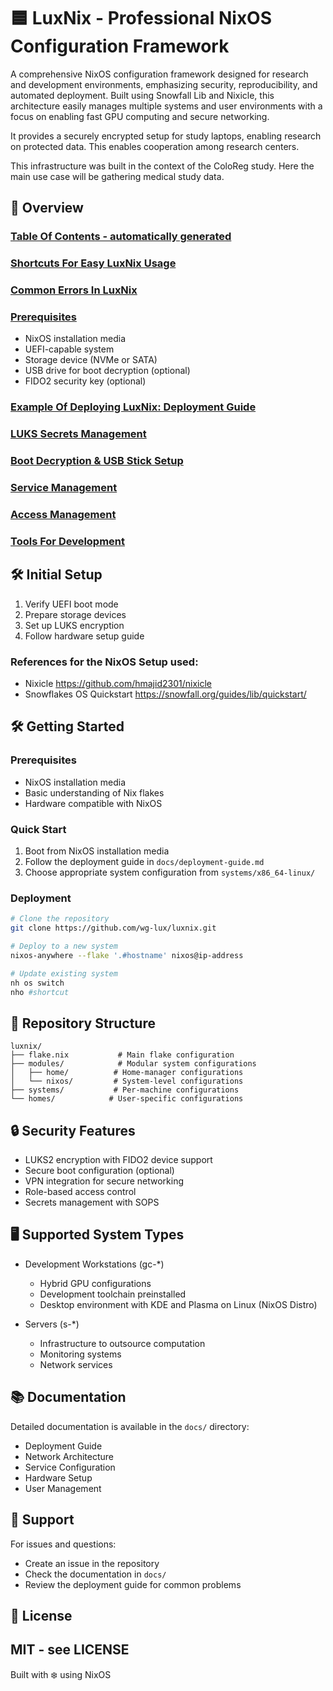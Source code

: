
#  🟦 LuxNix - Professional NixOS Configuration Framework

A comprehensive NixOS configuration framework designed for research and development environments, emphasizing security, reproducibility, and automated deployment. Built using Snowfall Lib and Nixicle, this architecture easily manages multiple systems and user environments with a focus on enabling fast GPU computing and secure networking.

It provides a securely encrypted setup for study laptops, enabling research on protected data. 
This enables cooperation among research centers.

This infrastructure was built in the context of the ColoReg study. Here the main use case will be gathering medical study data.

## 🔎 Overview 


### [Table Of Contents - automatically generated](TABLE_OF_CONTENTS.md)
### [Shortcuts For Easy LuxNix Usage](LxCheatsheet.md)
### [Common Errors In LuxNix](CommonErrors.md)
### [Prerequisites](docs/hardware-setup.md#hardware-setup)
- NixOS installation media
- UEFI-capable system
- Storage device (NVMe or SATA)
- USB drive for boot decryption (optional)
- FIDO2 security key (optional)
### [Example Of Deploying LuxNix: Deployment Guide](docs/deployment-guide.md#Deployment)
### [LUKS Secrets Management](docs/security.md#luks-encryption-management)
### [Boot Decryption & USB Stick Setup](docs/security.md#boot-decryption-usb-stick-setup)
### [Service Management](docs/service-architecture.md#overview)
### [Access Management](docs/access-management.md#access-control)
### [Tools For Development](docs/development.md#development)

## 🛠️ Initial Setup
1. Verify UEFI boot mode
2. Prepare storage devices
3. Set up LUKS encryption
4. Follow hardware setup guide

### References for the NixOS Setup used:

- Nixicle https://github.com/hmajid2301/nixicle
- Snowflakes OS Quickstart https://snowfall.org/guides/lib/quickstart/

## 🛠 Getting Started

### Prerequisites
- NixOS installation media
- Basic understanding of Nix flakes
- Hardware compatible with NixOS

### Quick Start
1. Boot from NixOS installation media
2. Follow the deployment guide in `docs/deployment-guide.md`
3. Choose appropriate system configuration from `systems/x86_64-linux/`

### Deployment
```bash
# Clone the repository
git clone https://github.com/wg-lux/luxnix.git

# Deploy to a new system
nixos-anywhere --flake '.#hostname' nixos@ip-address

# Update existing system
nh os switch
nho #shortcut
```

## 📁 Repository Structure

```
luxnix/
├── flake.nix           # Main flake configuration
├── modules/            # Modular system configurations
│   ├── home/          # Home-manager configurations
│   └── nixos/         # System-level configurations
├── systems/           # Per-machine configurations
└── homes/            # User-specific configurations
```

## 🔒 Security Features

- LUKS2 encryption with FIDO2 device support
- Secure boot configuration (optional)
- VPN integration for secure networking
- Role-based access control
- Secrets management with SOPS

## 🖥️ Supported System Types

- Development Workstations (gc-*)
  - Hybrid GPU configurations
  - Development toolchain preinstalled
  - Desktop environment with KDE and Plasma on Linux (NixOS Distro)

- Servers (s-*)
  - Infrastructure to outsource computation
  - Monitoring systems
  - Network services

## 📚 Documentation

Detailed documentation is available in the `docs/` directory:
- Deployment Guide
- Network Architecture
- Service Configuration
- Hardware Setup
- User Management

## 🛟 Support

For issues and questions:
- Create an issue in the repository
- Check the documentation in `docs/`
- Review the deployment guide for common problems

## 📜 License

MIT - see LICENSE
---

Built with ❄️ using NixOS
